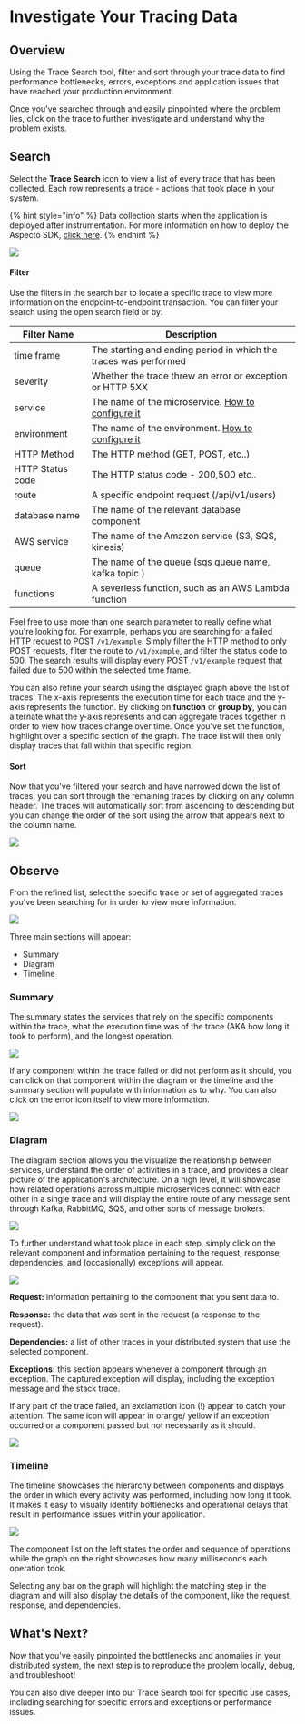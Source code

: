 # Investigate Your Tracing Data

## Overview&#x20;

Using the Trace Search tool, filter and sort through your trace data to find performance bottlenecks, errors, exceptions and application issues that have reached your production environment.&#x20;

Once you've searched through and easily pinpointed where the problem lies, click on the trace to further investigate and understand why the problem exists.&#x20;

## Search &#x20;

Select the **Trace Search** icon to view a list of every trace that has been collected. Each row represents a trace - actions that took place in your system.&#x20;

{% hint style="info" %}
Data collection starts when the application is deployed after instrumentation. For more information on how to deploy the Aspecto SDK, [click here](https://docs.aspecto.io/v1/send-tracing-data-to-aspecto/aspecto-sdk).&#x20;
{% endhint %}

![](<../../.gitbook/assets/Trace Search (1).png>)

#### Filter&#x20;

Use the filters in the search bar to locate a specific trace to view more information on the endpoint-to-endpoint transaction. You can filter your search using the open search field or by:

| Filter Name      | Description                                                                                                                                             |
| ---------------- | ------------------------------------------------------------------------------------------------------------------------------------------------------- |
| time frame       | The starting and ending period in which the traces was performed                                                                                        |
| severity         | Whether the trace threw an error or exception or HTTP 5XX                                                                                               |
| service          | The name of the microservice. [How to configure it](../../send-tracing-data-to-aspecto/aspecto-sdk/nodejs/customize-defaults/advanced.md#configuration) |
| environment      | The name of the environment. [How to configure it](../../send-tracing-data-to-aspecto/aspecto-sdk/nodejs/customize-defaults/advanced.md#configuration)  |
| HTTP Method      | The HTTP method (GET, POST, etc..)                                                                                                                      |
| HTTP Status code | The HTTP status code - 200,500 etc..                                                                                                                    |
| route            | A specific endpoint request (/api/v1/users)                                                                                                             |
| database name    | The name of the relevant database component                                                                                                             |
| AWS service      | The name of the Amazon service (S3, SQS, kinesis)                                                                                                       |
| queue            | The name of the queue (sqs queue name, kafka topic )                                                                                                    |
| functions        | A severless function, such as an AWS Lambda function                                                                                                    |

Feel free to use more than one search parameter to really define what you're looking for. For example, perhaps you are searching for a failed HTTP request to POST `/v1/example`.  Simply filter the HTTP method to only POST requests, filter the route to `/v1/example`, and filter the status code to 500. The search results will display every POST `/v1/example` request that failed due to 500 within the selected time frame.&#x20;

You can also refine your search using the displayed graph above the list of traces. The x-axis represents the execution time for each trace and the y-axis represents the function. By clicking on **function** or **group by**, you can alternate what the y-axis represents and can aggregate traces together in order to view how traces change over time. Once you've set the function, highlight over a specific section of the graph. The trace list will then only display traces that fall within that specific region.&#x20;

#### Sort

Now that you've filtered your search and have narrowed down the list of traces, you can sort through the remaining traces by clicking on any column header. The traces will automatically sort from ascending to descending but you can change the order of the sort using the arrow that appears next to the column name.&#x20;

![](<../../.gitbook/assets/Trace search duration sort.png>)

## Observe&#x20;

From the refined list, select the specific trace or set of aggregated traces you've been searching for in order to view more information.&#x20;

![](<../../.gitbook/assets/Trace viewer.png>)

Three main sections will appear:

* Summary
* Diagram
* Timeline

### Summary&#x20;

The summary states the services that rely on the specific components within the trace, what the execution time was of the trace (AKA how long it took to perform), and the longest operation.&#x20;

![](<../../.gitbook/assets/Trace overview.png>)

If any component within the trace failed or did not perform as it should, you can click on that component within the diagram or the timeline and the summary section will populate with information as to why. You can also click on the error icon itself to view more information.&#x20;

![](<../../.gitbook/assets/Span deatails with errors.png>)

### Diagram&#x20;

The diagram section allows you the visualize the relationship between services, understand the order of activities in a trace, and provides a clear picture of the application's architecture. On a high level, it will showcase how related operations across multiple microservices connect with each other in a single trace and will display the entire route of any message sent through Kafka, RabbitMQ, SQS, and other sorts of message brokers.&#x20;

![](../../.gitbook/assets/Diagram.png)

To further understand what took place in each step, simply click on the relevant component and information pertaining to the request, response, dependencies, and (occasionally) exceptions will appear. &#x20;

![](<../../.gitbook/assets/Span details.png>)

**Request:** information pertaining to the component that you sent data to.

**Response:** the data that was sent in the request (a response to the request).&#x20;

**Dependencies:** a list of other traces in your distributed system that use the selected component.&#x20;

**Exceptions:** this section appears whenever a component through an exception. The captured exception will display, including the exception message and the stack trace.&#x20;

If any part of the trace failed, an exclamation icon (!) appear to catch your attention. The same icon will appear in orange/ yellow if an exception occurred or a component passed but not necessarily as it should.&#x20;

![](<../../.gitbook/assets/Trace viewer error.png>)

### Timeline&#x20;

The timeline showcases the hierarchy between components and displays the order in which every activity was performed, including how long it took. It makes it easy to visually identify bottlenecks and operational delays that result in performance issues within your application.

![](../../.gitbook/assets/Timeline.png)

The component list on the left states the order and sequence of operations while the graph on the right showcases how many milliseconds each operation took.&#x20;

Selecting any bar on the graph will highlight the matching step in the diagram and will also display the details of the component, like the request, response, and dependencies.&#x20;

## What's Next?

Now that you've easily pinpointed the bottlenecks and anomalies in your distributed system, the next step is to reproduce the problem locally, debug, and troubleshoot!&#x20;

You can also dive deeper into our Trace Search tool for specific use cases, including searching for specific errors and exceptions or performance issues.&#x20;

